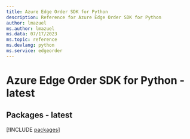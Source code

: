 ```yaml
---
title: Azure Edge Order SDK for Python
description: Reference for Azure Edge Order SDK for Python
author: lmazuel
ms.author: lmazuel
ms.data: 07/17/2023
ms.topic: reference
ms.devlang: python
ms.service: edgeorder
---
```

# Azure Edge Order SDK for Python - latest
## Packages - latest
[!INCLUDE [packages](edge-order-index.md)]
